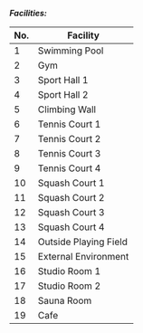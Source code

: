 ***Facilities:***

| No. | Facility |
| ------ | ------ |
| 1 | Swimming Pool |
| 2 | Gym | 
| 3 | Sport Hall 1 |
| 4 | Sport Hall 2 | 
| 5 | Climbing Wall |
| 6 | Tennis Court 1 | 
| 7 | Tennis Court 2 |
| 8 | Tennis Court 3 | 
| 9 | Tennis Court 4 |
| 10 | Squash Court 1 | 
| 11 | Squash Court 2 | 
| 12 | Squash Court 3 | 
| 13 | Squash Court 4 | 
| 14 | Outside Playing Field | 
| 15 | External Environment | 
| 16 | Studio Room 1 | 
| 17 | Studio Room 2 | 
| 18 | Sauna Room | 
| 19 | Cafe | 